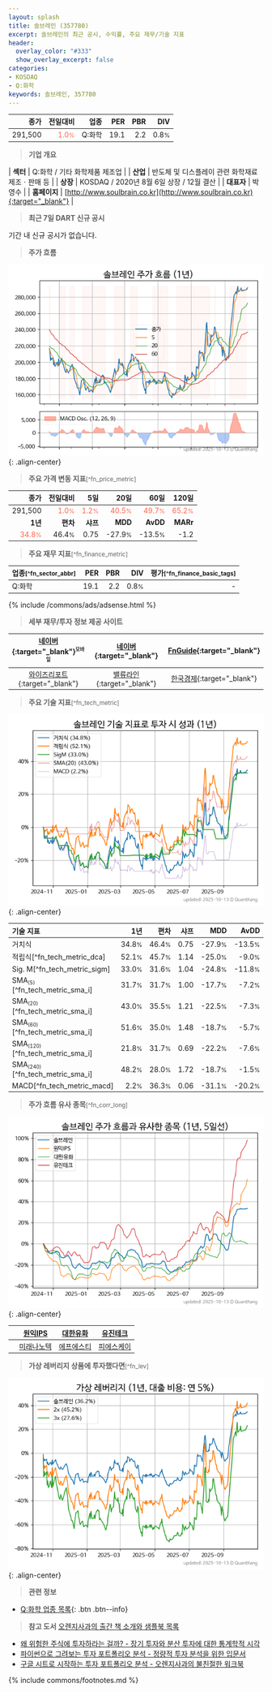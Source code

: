 ```yaml
---
layout: splash
title: 솔브레인 (357780)
excerpt: 솔브레인의 최근 공시, 수익률, 주요 재무/기술 지표
header:
  overlay_color: "#333"
  show_overlay_excerpt: false
categories:
- KOSDAQ
- Q:화학
keywords: 솔브레인, 357780
---
```


| **종가** | **전일대비** | **업종** | **PER** | **PBR** | **DIV** |
| -------: | -----------: | -------: | ------: | ------: | ------: |
| 291,500 | <span style="color: tomato">1.0<small>%</small></span> | Q:화학 | 19.1 | 2.2 | 0.8<small>%</small> |

<!-- more -->


> **기업 개요**<a id="company"></a>

| <span style="white-space:nowrap;">**섹터**</span> | Q:화학 / 기타 화학제품 제조업 |
| <span style="white-space:nowrap;">**산업**</span> | 반도체 및 디스플레이 관련 화학재료 제조ㆍ판매 등 |
| <span style="white-space:nowrap;">**상장**</span> | KOSDAQ / 2020년 8월 6일 상장 / 12월 결산 |
| <span style="white-space:nowrap;">**대표자**</span> | 박영수 |
| <span style="white-space:nowrap;">**홈페이지**</span> | [http://www.soulbrain.co.kr](http://www.soulbrain.co.kr){:target="_blank"} |


> **최근 7일 DART 신규 공시**<a id="dart"></a>

기간 내 신규 공시가 없습니다.


> **주가 흐름**<a id="price"></a>

![357780](/stock/images/357780.png){: .align-center}


> **주요 가격 변동 지표**<small>[^fn_price_metric]</small>

| **종가** | **전일대비** | **5일** | **20일** | **60일** | **120일** |
| -------: | -----------: | ------: | -------: | -------: | --------: |
| 291,500 | <span style="color: tomato">1.0<small>%</small></span> | <span style="color: tomato">1.2<small>%</small></span> | <span style="color: tomato">40.5<small>%</small></span> | <span style="color: tomato">49.7<small>%</small></span> | <span style="color: tomato">65.2<small>%</small></span> |
| **1년** | **편차** | **샤프** | **MDD** | **AvDD** | **MARr** |
| <span style="color: tomato">34.8<small>%</small></span> | 46.4<small>%</small> | 0.75 | -27.9<small>%</small> | -13.5<small>%</small> | -1.2 |


> **주요 재무 지표**<small>[^fn_finance_metric]</small>

| **업종**<small>[^fn_sector_abbr]</small> | **PER** | **PBR** | **DIV** | **평가**<small>[^fn_finance_basic_tags]</small> |
| :--------------------------------------- | ------: | ------: | ------: | ----------------------------------------------: |
| Q:화학 | 19.1 | 2.2 | 0.8<small>%</small> | - |



{% include /commons/ads/adsense.html %}

> **세부 재무/투자 정보 제공 사이트**

| [네이버](https://m.stock.naver.com/domestic/stock/357780/finance/summary){:target="_blank"}<sup><small>모바일</small></sup> | [네이버](https://finance.naver.com/item/coinfo.naver?code=357780){:target="_blank"} | [FnGuide](https://comp.fnguide.com/SVO2/ASP/SVD_Invest.asp?gicode=A357780&MenuYn=Y){:target="_blank"} |
| :---: | :---: | :---: |
| [와이즈리포트](https://comp.wisereport.co.kr/company/c1040001.aspx?cmp_cd=357780){:target="_blank"} | [밸류라인](https://www.valueline.co.kr/finance/summary/357780){:target="_blank"} | [한국경제](https://markets.hankyung.com/stock/357780/financial-summary){:target="_blank"} |


> **주요 기술 지표**<small>[^fn_tech_metric]</small>


![357780](/stock/images/357780_tech.png){: .align-center}

| **기술 지표** | **1년** | **편차** | **샤프** | **MDD** | **AvDD** |
| :------------ | ------: | -----------: | -------: | ------: | -------: |
| 거치식 | 34.8<small>%</small> | 46.4<small>%</small> | 0.75 | -27.9<small>%</small> | -13.5<small>%</small> |
| 적립식[^fn_tech_metric_dca] | 52.1<small>%</small> | 45.7<small>%</small> | 1.14 | -25.0<small>%</small> | -9.0<small>%</small> |
| Sig. M[^fn_tech_metric_sigm] | 33.0<small>%</small> | 31.6<small>%</small> | 1.04 | -24.8<small>%</small> | -11.8<small>%</small> |
| SMA<small><sub>(5)</sub></small>[^fn_tech_metric_sma_i] | 31.7<small>%</small> | 31.7<small>%</small> | 1.00 | -17.7<small>%</small> | -7.2<small>%</small> |
| SMA<small><sub>(20)</sub></small>[^fn_tech_metric_sma_i] | 43.0<small>%</small> | 35.5<small>%</small> | 1.21 | -22.5<small>%</small> | -7.3<small>%</small> |
| SMA<small><sub>(60)</sub></small>[^fn_tech_metric_sma_i] | 51.6<small>%</small> | 35.0<small>%</small> | 1.48 | -18.7<small>%</small> | -5.7<small>%</small> |
| SMA<small><sub>(120)</sub></small>[^fn_tech_metric_sma_i] | 21.8<small>%</small> | 31.7<small>%</small> | 0.69 | -22.2<small>%</small> | -7.6<small>%</small> |
| SMA<small><sub>(240)</sub></small>[^fn_tech_metric_sma_i] | 48.2<small>%</small> | 28.0<small>%</small> | 1.72 | -18.7<small>%</small> | -1.5<small>%</small> |
| MACD[^fn_tech_metric_macd] | 2.2<small>%</small> | 36.3<small>%</small> | 0.06 | -31.1<small>%</small> | -20.2<small>%</small> |


> **주가 흐름 유사 종목**<a id="corr"></a><small>[^fn_corr_long]</small>

![357780](/stock/images/357780_corr.png){: .align-center}

|       | [원익IPS](/240810/) | [대한유화](/006650/) | [유진테크](/084370/) |
| :---: | :------------------------------------: | :------------------------------------: | :------------------------------------: |
|       | [미래나노텍](/095500/) | [에프에스티](/036810/) | [피에스케이](/319660/) |


> **가상 레버리지 상품에 투자했다면**<a id="2x"></a><small>[^fn_lev]</small>

![357780](/stock/images/357780_2x.png){: .align-center}


> **관련 정보**

- [Q:화학 업종 목록](/stats/sector/kosdaq_업종_화학_종목/){: .btn .btn--info}

> **참고 도서** [오렌지사과의 출간 책 소개와 샘플북 목록](https://kongdori.tistory.com/691)

- [왜 위험한 주식에 투자하라는 걸까? - 장기 투자와 분산 투자에 대한 통계학적 시각](https://kongdori.tistory.com/421)
- [파이썬으로 그려보는 투자 포트폴리오 분석  - 정량적 투자 분석을 위한 입문서](https://kongdori.tistory.com/643)
- [구글 시트로 시작하는 투자 포트폴리오 분석 - 오렌지사과의 불친절한 워크북](https://kongdori.tistory.com/449)


{% include commons/footnotes.md %}